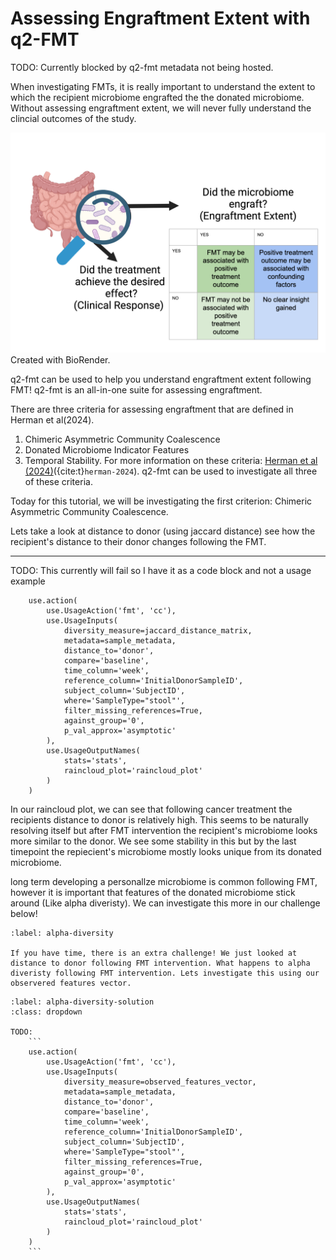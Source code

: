 # Assessing Engraftment Extent with q2-FMT
TODO: Currently blocked by q2-fmt metadata not being hosted.


When investigating FMTs, it is really important to understand the extent to which the recipient microbiome engrafted the the donated microbiome. Without assessing engraftment extent, we will never fully understand the clincial outcomes of the study. 

![engraftment-extent](engraftment-extent.png)
Created with BioRender.

q2-fmt can be used to help you understand engraftment extent following FMT! q2-fmt is an all-in-one suite for assessing engraftment.

There are three criteria for assessing engraftment that are defined in Herman et al(2024). 
1. Chimeric Asymmetric Community Coalescence
2. Donated Microbiome Indicator Features
3. Temporal Stability.
For more information on these criteria: [Herman et al (2024)](https://pubmed.ncbi.nlm.nih.gov/38659636/)({cite:t}`herman-2024`).  q2-fmt can be used to investigate all three of these criteria. 


Today for this tutorial, we will be investigating the first criterion: Chimeric Asymmetric Community Coalescence.

Lets take a look at distance to donor (using jaccard distance) see how the recipient's distance to their donor changes following the FMT. 

---
TODO: This currently will fail so I have it as a code block and not a usage example
```
    use.action(
        use.UsageAction('fmt', 'cc'),
        use.UsageInputs(
            diversity_measure=jaccard_distance_matrix,
            metadata=sample_metadata,
            distance_to='donor',
            compare='baseline',
            time_column='week',
            reference_column='InitialDonorSampleID',
            subject_column='SubjectID',
            where='SampleType="stool"',
            filter_missing_references=True,
            against_group='0',
            p_val_approx='asymptotic'
        ),
        use.UsageOutputNames(
            stats='stats',
            raincloud_plot='raincloud_plot'
        )
    )
```
In our raincloud plot, we can see that following cancer treatment the recipients distance to donor is relatively high. This seems to be naturally resolving itself but after FMT intervention the recipient's microbiome looks more similar to the donor. We see some stability in this but by the last timepoint the repiecient's microbiome mostly looks unique from its donated microbiome.

long term developing a personallze microbiome is common following FMT, however it is important that features of the donated microbiome stick around (Like alpha diveristy). We can investigate this more in our challenge below! 



```{exercise}
:label: alpha-diversity

If you have time, there is an extra challenge! We just looked at distance to donor following FMT intervention. What happens to alpha diveristy following FMT intervention. Lets investigate this using our observered features vector. 

```

```{solution} alpha-diversity
:label: alpha-diversity-solution
:class: dropdown

TODO:
    ```
    use.action(
        use.UsageAction('fmt', 'cc'),
        use.UsageInputs(
            diversity_measure=observed_features_vector,
            metadata=sample_metadata,
            distance_to='donor',
            compare='baseline',
            time_column='week',
            reference_column='InitialDonorSampleID',
            subject_column='SubjectID',
            where='SampleType="stool"',
            filter_missing_references=True,
            against_group='0',
            p_val_approx='asymptotic'
        ),
        use.UsageOutputNames(
            stats='stats',
            raincloud_plot='raincloud_plot'
        )
    )
    ```
```
